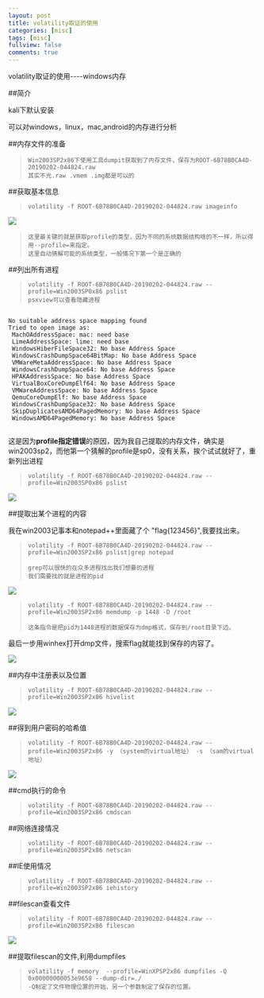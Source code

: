 ```yaml
---
layout: post
title: volatility取证的使用
categories: [misc]
tags: [misc]
fullview: false
comments: true
---
```


volatility取证的使用----windows内存  

##简介  

kali下默认安装  

可以对windows，linux，mac,android的内存进行分析
    
##内存文件的准备  

>     Win2003SP2x86下使用工具dumpit获取到了内存文件，保存为ROOT-6B78B0CA4D-20190202-044824.raw
>     其实不光.raw .vmem .img都是可以的  

##获取基本信息  

>     volatility -f ROOT-6B78B0CA4D-20190202-044824.raw imageinfo  
     
![](https://i.imgur.com/ewuQSNk.png)  

>     这里最关键的就是获取profile的类型，因为不同的系统数据结构啥的不一样，所以得用--profile=来指定。
>     这里自动猜解可能的系统类型，一般情况下第一个是正确的  

##列出所有进程  

>     volatility -f ROOT-6B78B0CA4D-20190202-044824.raw --profile=Win2003SP0x86 pslist
>     psxview可以查看隐藏进程  


```  

No suitable address space mapping found
Tried to open image as:
 MachOAddressSpace: mac: need base
 LimeAddressSpace: lime: need base
 WindowsHiberFileSpace32: No base Address Space
 WindowsCrashDumpSpace64BitMap: No base Address Space
 VMWareMetaAddressSpace: No base Address Space
 WindowsCrashDumpSpace64: No base Address Space
 HPAKAddressSpace: No base Address Space
 VirtualBoxCoreDumpElf64: No base Address Space
 VMWareAddressSpace: No base Address Space
 QemuCoreDumpElf: No base Address Space
 WindowsCrashDumpSpace32: No base Address Space
 SkipDuplicatesAMD64PagedMemory: No base Address Space
 WindowsAMD64PagedMemory: No base Address Space


```  

这是因为**profile指定错误**的原因，因为我自己提取的内存文件，确实是win2003sp2，而他第一个猜解的profile是sp0，没有关系，挨个试试就好了，重新列出进程  

>     volatility -f ROOT-6B78B0CA4D-20190202-044824.raw --profile=Win2003SP0x86 pslist    




![](https://i.imgur.com/JI2FJ6H.png)  

##提取出某个进程的内容  

我在win2003记事本和notepad++里面藏了个 "flag{123456}",我要找出来。  

>     volatility -f ROOT-6B78B0CA4D-20190202-044824.raw --profile=Win2003SP2x86 pslist|grep notepad  
>       
>     grep可以很快的在众多进程找出我们想要的进程 
>     我们需要找的就是进程的pid  
  
 
![](https://i.imgur.com/kO5chSa.png)  

>     volatility -f ROOT-6B78B0CA4D-20190202-044824.raw --profile=Win2003SP2x86 memdump -p 1448 -D /root    
>     
>     这条指令是把pid为1448进程的数据保存为dmp格式，保存到/root目录下边。  

最后一步用winhex打开dmp文件，搜索flag就能找到保存的内容了。  

![](https://i.imgur.com/JDjVFtv.png)  

##内存中注册表以及位置  

>     volatility -f ROOT-6B78B0CA4D-20190202-044824.raw --profile=Win2003SP2x86 hivelist  

![](https://i.imgur.com/Nd1CVLt.png)  

##得到用户密码的哈希值    

>     volatility -f ROOT-6B78B0CA4D-20190202-044824.raw --profile=Win2003SP2x86 -y （system的virtual地址） -s （sam的virtual地址）  

![](https://i.imgur.com/ksa7a0P.png)

##cmd执行的命令  
>     volatility -f ROOT-6B78B0CA4D-20190202-044824.raw --profile=Win2003SP2x86 cmdscan  

##网络连接情况  
>     volatility -f ROOT-6B78B0CA4D-20190202-044824.raw --profile=Win2003SP2x86 netscan  

 
##IE使用情况  
>     volatility -f ROOT-6B78B0CA4D-20190202-044824.raw --profile=Win2003SP2x86 iehistory   

##filescan查看文件    

>     volatility -f ROOT-6B78B0CA4D-20190202-044824.raw --profile=Win2003SP2x86 filescan
  
![](https://i.imgur.com/ED1Z9fw.png)
  
##提取filescan的文件,利用dumpfiles  

>     volatility -f memory  --profile=WinXPSP2x86 dumpfiles -Q 0x00000000053e9658 --dump-dir=./  
>     -Q制定了文件物理位置的开始，另一个参数制定了保存的位置。